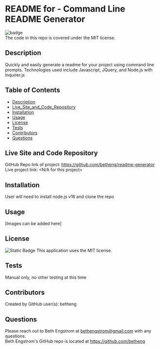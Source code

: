 # README for - Command Line README Generator
  ![badge](https://img.shields.io/badge/license-MIT-violet)<br />
  The code in this repo is covered under the MIT license.
  
  ## Description
  Quickly and easily generate a readme for your project using command line prompts. Technologies used include Javascript, JQuery, and Node.js with Inquirer.js
  
  ## Table of Contents
  - [Description](#description)
  - [Live_Site_and_Code_Repository](#live_site_and_code_repository)
  - [Installation](#installation)
  - [Usage](#usage)
  - [License](#license)
  - [Tests](#tests)
  - [Contributors](#contributors)
  - [Questions](#questions)
  
  ## Live Site and Code Repository
  GitHub Repo link of project: <https://github.com/betheng/readme-generator>
  <br />
  Live project link: <N/A for this project>

  ## Installation
  User will need to install node.js v16 and clone the repo
  
  ## Usage
  [Images can be added here]
  
  ## License
  ![Static Badge](https://img.shields.io/badge/license-MIT-violet)
  This application uses the MIT license. 
  
  ## Tests
  Manual only, no other testing at this time

  ## Contributors
  Created by GitHub user(s): betheng

  ## Questions
  Please reach out to Beth Engstrom at bethengstrom@gmail.com with any questions.
  <br />
  Beth Engstrom's GitHub repo is located at <https://github.com/betheng>
  